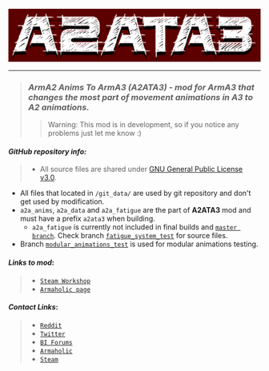 ![a2ata3_logo](git_data/docs/img/a2ata3_logo_cut.png)
***
>### ***ArmA2 Anims To ArmA3 (A2ATA3) - mod for ArmA3 that changes the most part of movement animations in A3 to A2 animations.***
>>Warning: This mod is in development, so if you notice any problems just let me know :)
#### *GitHub repository info:*
>- All source files are shared under [GNU General Public License v3.0](https://github.com/maximilionus/A2ATA3/blob/master/LICENSE).
- All files that located in `/git_data/` are used by git repository and don't get used by modification.  
- `a2a_anims`, `a2a_data` and `a2a_fatigue` are the part of **A2ATA3** mod and must have a prefix `a2ata3` when building.
  - `a2a_fatigue` is currently not included in final builds and [`master branch`](https://github.com/maximilionus/A2ATA3/tree/master). Check branch [`fatigue_system_test`](https://github.com/maximilionus/A2ATA3/tree/fatigue_system_test) for source files.
- Branch [`modular_animations_test`](https://github.com/maximilionus/A2ATA3/tree/modular_animations_test) is used for modular animations testing.
#### *Links to mod*:
>- [`Steam Workshop`](https://steamcommunity.com/sharedfiles/filedetails/?id=1199493544)
>- [`Armaholic page`](http://www.armaholic.com/page.php?id=33506)
#### *Contact Links*:
>- [`Reddit`](https://www.reddit.com/user/maximilionus/)
>- [`Twitter`](https://twitter.com/maximilionus)
>- [`BI Forums`](https://forums.bohemia.net/profile/1139060-maximilionus/)
>- [`Armaholic`](http://www.armaholic.com/users.php?m=details&id=92552&u=maximilionus)
>- [`Steam`](http://steamcommunity.com/profiles/76561198050952156)

